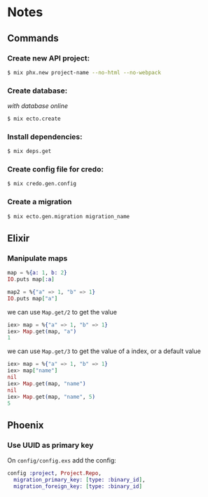 # Notes

## Commands

### Create new API project:
```bash
$ mix phx.new project-name --no-html --no-webpack
```

### Create database:
_with database online_
```bash
$ mix ecto.create
```

### Install dependencies:
```bash
$ mix deps.get
```

### Create config file for credo:
```bash
$ mix credo.gen.config
```

### Create a migration
```bash
$ mix ecto.gen.migration migration_name
```

## Elixir

### Manipulate maps
```elixir
map = %{a: 1, b: 2}
IO.puts map[:a]

map2 = %{"a" => 1, "b" => 1}
IO.puts map["a"]
```

we can use `Map.get/2` to get the value
```elixir
iex> map = %{"a" => 1, "b" => 1}
iex> Map.get(map, "a")
1
```

we can use `Map.get/3` to get the value of a index, or a default value
```elixir
iex> map = %{"a" => 1, "b" => 1}
iex> map["name"]
nil
iex> Map.get(map, "name")
nil
iex> Map.get(map, "name", 5)
5
```

## Phoenix

### Use UUID as primary key

On `config/config.exs` add the config:
```elixir
config :project, Project.Repo,
  migration_primary_key: [type: :binary_id],
  migration_foreign_key: [type: :binary_id]
```